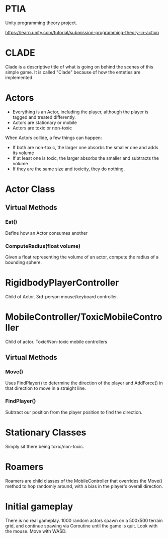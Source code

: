 # PTIA

Unity programming theory project.

https://learn.unity.com/tutorial/submission-programming-theory-in-action

# CLADE

Clade is a descriptive title of what is going on behind the scenes of this simple game. It is called "Clade" because of how the enteties are implemented.

# Actors

* Everything is an Actor, including the player, although the player is tagged and treated differently.
* Actors are stationary or mobile
* Actors are toxic or non-toxic

When Actors collide, a few things can happen:
* If both are non-toxic, the larger one absorbs the smaller one and adds its volume
* If at least one is toxic, the larger absorbs the smaller and subtracts the volume
* If they are the same size and toxicity, they do nothing.

# Actor Class
## Virtual Methods
### Eat()
  Define how an Actor consumes another
### ComputeRadius(float volume)
  Given a float representing the volume of an actor, compute the radius of a bounding sphere.

# RigidbodyPlayerController
Child of Actor. 3rd-person mouse/keyboard controller.

# MobileController/ToxicMobileController
Child of actor. Toxic/Non-toxic mobile controllers
## Virtual Methods
### Move()
Uses FindPlayer() to determine the direction of the player and AddForce() in that direction to move in a straight line.
### FindPlayer()
Subtract our position from the player position to find the direction.

# Stationary Classes
Simply sit there being toxic/non-toxic.

# Roamers
Roamers are child classes of the MobileController that overrides the Move() method to hop randomly around, with a bias
in the player's overall direction.

# Initial gameplay
There is no real gameplay. 1000 random actors spawn on a 500x500 terrain grid, and continue spawing via Coroutine until the game
is quit.  Look with the mouse. Move with WASD.
